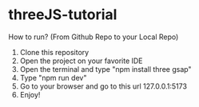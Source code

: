 # threeJS-tutorial

How to run? (From Github Repo to your Local Repo)
1. Clone this repository
2. Open the project on your favorite IDE
3. Open the terminal and type "npm install three gsap"
4. Type "npm run dev"
5. Go to your browser and go to this url 127.0.0.1:5173
6. Enjoy!
